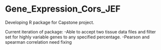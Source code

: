 # Gene_Expression_Cors_JEF
Developing R package for Capstone project. 

Current iteration of package:
-Able to accept two tissue data files and filter set for highly variable genes to any specified percentage. 
-Pearson and spearman correlation need fixing
